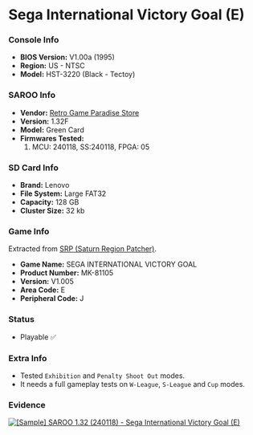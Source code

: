 # Sega International Victory Goal (E)

### Console Info

- <b>BIOS Version:</b> V1.00a (1995)
- <b>Region:</b> US - NTSC
- <b>Model:</b> HST-3220 (Black - Tectoy)

### SAROO Info

- <b>Vendor:</b> [Retro Game Paradise Store](https://s.click.aliexpress.com/e/_DlCqvfB)
- <b>Version:</b> 1.32F
- <b>Model:</b> Green Card
- <b>Firmwares Tested:</b>
  1. MCU: 240118, SS:240118, FPGA: 05

### SD Card Info

- <b>Brand:</b> Lenovo
- <b>File System:</b> Large FAT32
- <b>Capacity:</b> 128 GB
- <b>Cluster Size:</b> 32 kb

### Game Info

Extracted from [SRP (Saturn Region Patcher)](https://segaxtreme.net/resources/saturn-region-patcher.81/download).

- <b>Game Name:</b> SEGA INTERNATIONAL VICTORY GOAL
- <b>Product Number:</b> MK-81105
- <b>Version:</b> V1.005
- <b>Area Code:</b> E
- <b>Peripheral Code:</b> J

### Status

- Playable :white_check_mark:

### Extra Info

- Tested `Exhibition` and `Penalty Shoot Out` modes.
- It needs a full gameplay tests on `W-League`, `S-League` and `Cup` modes.

### Evidence

[![[Sample] SAROO 1.32 (240118) - Sega International Victory Goal (E)](https://img.youtube.com/vi/sZD1sqI0s50/0.jpg)](https://www.youtube.com/watch?v=sZD1sqI0s50)
